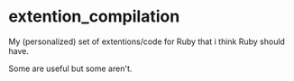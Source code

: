 extention_compilation
=====================
My (personalized) set of extentions/code for Ruby that i think Ruby should have. 

Some are useful but some aren't. 